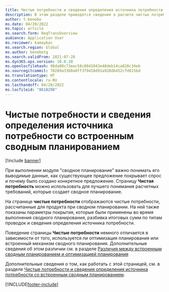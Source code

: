 ```yaml
---
title: Чистые потребности и сведения определения источника потребности со встроенным сводным планированием
description: В этом разделе приводятся сведения о расчете чистых потребностей и сведения определения источника потребности в встроенном сводном планировании.
author: t-benebo
ms.date: 04/20/2022
ms.topic: article
ms.search.form: ReqTransOverview
audience: Application User
ms.reviewer: kamaybac
ms.search.region: Global
ms.author: benebotg
ms.search.validFrom: 2021-07-28
ms.dyn365.ops.version: 10.0.20
ms.openlocfilehash: 98da80c73eec58c08d1043e48deb14ca828c34eb
ms.sourcegitcommit: 70289a33b0a6ff3f9418d91a928db452cfd815bd
ms.translationtype: HT
ms.contentlocale: ru-RU
ms.lasthandoff: 04/20/2022
ms.locfileid: "8618298"
---
```

# <a name="net-requirements-and-pegging-information-with-built-in-master-planning"></a>Чистые потребности и сведения определения источника потребности со встроенным сводным планированием

[!include [banner](../includes/banner.md)]

При выполнении модуля "сводное планирование" важно понимать его выводимые данные, как существующее предложение покрывает спрос и почему было создано конкретное предложение. Страницу **Чистая потребность** можно использовать для лучшего понимания расчетных требований, которые создает сводное планирование.

На странице **чистые потребности** отображаются чистые потребности, рассчитанные для продукта при сводном планировании. На ней также показаны параметры покрытия, которые были применены во время выполнения сводного планирования, разбивка итоговых сумм по типам проводок и сведения определения источника потребности.

Поведение страницы **Чистые потребности** немного отличается в зависимости от того, используется ли оптимизация планирования или встроенный механизм сводного планирования. Дополнительные сведения об этом различии см. в разделе [Различия между встроенным сводным планированием и оптимизацией планирования](planning-optimization/planning-optimization-differences-with-built-in.md)

Дополнительные сведения о том, как работать с этой страницей, см. в разделе [Чистые потребности и сведения определения источника потребности со встроенным сводным планированием](planning-optimization/net-requirements.md).

[!INCLUDE[footer-include](../../includes/footer-banner.md)]
